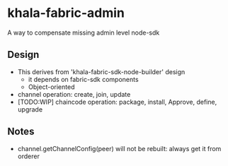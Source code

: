 # khala-fabric-admin
A way to compensate missing admin level node-sdk


## Design
- This derives from 'khala-fabric-sdk-node-builder' design
    - it depends on fabric-sdk components
    - Object-oriented
- channel operation: create, join, update
- [TODO:WIP] chaincode operation: package, install, Approve, define, upgrade 


## Notes
- channel.getChannelConfig(peer) will not be rebuilt: always get it from orderer